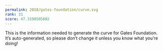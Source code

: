 ```yaml
---
permalink: 2018/gates-foundation/curve.svg
rank: 31
score: 47.3190505882
---
```


This is the information needed to generate the curve for Gates Foundation. It’s
auto-generated, so please don’t change it unless you know what you’re
doing!
